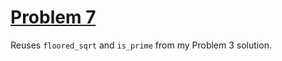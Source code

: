 # [Problem 7](https://projecteuler.net/problem=70)

Reuses ```floored_sqrt``` and ```is_prime``` from my Problem 3 solution.